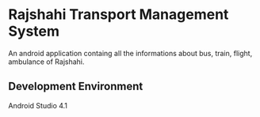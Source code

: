 # Rajshahi Transport Management System

An android application containg all the informations about bus, train, flight, ambulance of Rajshahi.

## Development Environment

Android Studio 4.1
